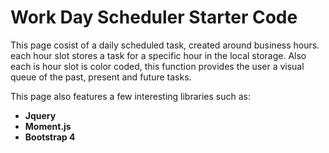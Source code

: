 # Work Day Scheduler Starter Code
This page cosist of a daily scheduled task, created around business hours. each hour slot stores a task for a specific hour in the local storage. Also each is hour slot is color coded, this function  provides the user a visual queue of the past, present and future tasks.

This page also features a few interesting libraries such as:

* **Jquery**
* **Moment.js**
* **Bootstrap 4**



